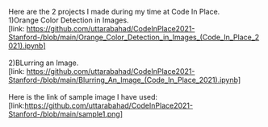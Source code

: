 Here are the 2 projects I made during my time at Code In Place.<br>
1)Orange Color Detection in Images.<br>
[link: https://github.com/uttarabahad/CodeInPlace2021-Stanford-/blob/main/Orange_Color_Detection_in_Images_(Code_In_Place_2021).ipynb]<br><br>
2)BLurring an Image.<br>
[link: https://github.com/uttarabahad/CodeInPlace2021-Stanford-/blob/main/Blurring_An_Image_(Code_In_Place_2021).ipynb]<br><br>
Here is the link of sample image I have used:<br>
[link:https://github.com/uttarabahad/CodeInPlace2021-Stanford-/blob/main/sample1.png]
